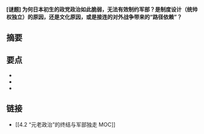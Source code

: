 #### [谜题] 为何日本初生的政党政治如此脆弱，无法有效制约军部？是制度设计（统帅权独立）的原因，还是文化原因，或是接连的对外战争带来的“路径依赖”？


## 摘要


## 要点

- 
- 
- 

## 链接

- [[4.2 “元老政治”的终结与军部独走 MOC]]
